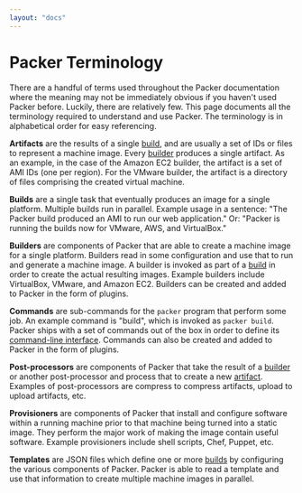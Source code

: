 ```yaml
---
layout: "docs"
---
```


# Packer Terminology

There are a handful of terms used throughout the Packer documentation where
the meaning may not be immediately obvious if you haven't used Packer before.
Luckily, there are relatively few. This page documents all the terminology
required to understand and use Packer. The terminology is in alphabetical
order for easy referencing.

<a class="term" id="term-artifact"></a>
**Artifacts** are the results of a single [build](#term-build), and are
usually a set of IDs or files to represent a machine image. Every [builder](#term-builder)
produces a single artifact. As an example, in the case of the Amazon EC2 builder,
the artifact is a set of AMI IDs (one per region). For the VMware builder,
the artifact is a directory of files comprising the created virtual machine.

<a class="term" id="term-build"></a>
**Builds** are a single task that eventually produces an image for a single
platform. Multiple builds run in parallel. Example usage in a sentence: "The Packer build
produced an AMI to run our web application." Or: "Packer is running the builds
now for VMware, AWS, and VirtualBox."

<a class="term" id="term-builder"></a>
**Builders** are components of Packer that are able to create a machine
image for a single platform. Builders read in some configuration and use
that to run and generate a machine image. A builder is invoked as part of a [build](#term-build)
in order to create the actual resulting images. Example builders include
VirtualBox, VMware, and Amazon EC2. Builders can be created and added to
Packer in the form of plugins.

<a class="term" id="term-command"></a>
**Commands** are sub-commands for the `packer` program that perform some
job. An example command is "build", which is invoked as `packer build`.
Packer ships with a set of commands out of the box in order to define
its [command-line interface](#). Commands can also be created and added to
Packer in the form of plugins.

<a class="term" id="term-post-processor"></a>
**Post-processors** are components of Packer that take the result of
a [builder](#term-builder) or another post-processor and process that to
create a new [artifact](#term-artifact). Examples of post-processors are
compress to compress artifacts, upload to upload artifacts, etc.

<a class="term" id="term-provisioner"></a>
**Provisioners** are components of Packer that install and configure
software within a running machine prior to that machine being turned
into a static image. They perform the major work of making the image contain
useful software. Example provisioners include shell scripts, Chef, Puppet,
etc.

<a class="term" id="term-template"></a>
**Templates** are JSON files which define one or more [builds](#term-build)
by configuring the various components of Packer. Packer is able to read a
template and use that information to create multiple machine images in
parallel.
